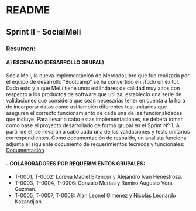 # README

## Sprint II - SocialMeli

### Resumen:

#### A) ESCENARIO (DESARROLLO GRUPAL)
SocialMeli, la nueva implementación de MercadoLibre que fue realizada por el equipo de desarrollo “Bootcamp” se ha convertido en ¡Todo un éxito!. Dado esto y a que MeLi tiene unos estándares de calidad muy altos con respecto a los productos de software que utiliza, estableció una serie de validaciones que considera que sean necesarias tener en cuenta a la hora de incorporar datos como así también diferentes test unitarios que aseguren el correcto funcionamiento de cada una de las funcionalidades que incluye.
Para llevar a cabo estas implementaciones, se deberá tomar como base el proyecto desarrollado de forma grupal en el Sprint Nº 1. A partir de él, se llevarán a cabo cada una de las validaciones y tests unitarios correspondientes.
Como documentación de respaldo, un analista funcional adjunta el siguiente documento de requerimientos técnicos y funcionales: [Documentación](https://docs.google.com/document/d/1f-M02GbaXRYO_g3zfcFqzoxZaM7Lg5WY/edit)


#### - COLABORADORES POR REQUERIMIENTOS GRUPALES:
* T-0001, T-0002: Lorena Maciel Bitencur y Alejandro Ivan Henestroza.
* T-0003, T-0004, T-0006: Gonzalo Murias y Ramiro Augusto Vera Guzman.
* T-0005, T-0007, T-0008: Alan Leonel Gimenez y Nicolás Leonardo Kazandjian.
